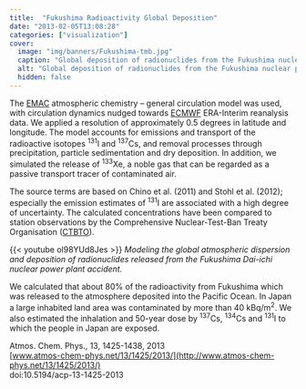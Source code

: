 ```yaml
---
title:  "Fukushima Radioactivity Global Deposition"
date: "2013-02-05T13:08:28"
categories: ["visualization"]
cover:
  image: "img/banners/Fukushima-tmb.jpg"
  caption: "Global deposition of radionuclides from the Fukushima nuclear power plant accident."
  alt: "Global deposition of radionuclides from the Fukushima nuclear power plant accident."
  hidden: false
---
```


The [EMAC](http://www.messy-interface.org/) atmospheric chemistry – general circulation model was used, with circulation dynamics nudged towards [ECMWF](http://www.ecmwf.int/) ERA-Interim reanalysis data. We applied a resolution of approximately 0.5 degrees in latitude and longitude. The model accounts for emissions and transport of the radioactive isotopes <sup>131</sup>I and <sup>137</sup>Cs, and removal processes through precipitation, particle sedimentation and dry deposition. In addition, we simulated the release of <sup>133</sup>Xe, a noble gas that can be regarded as a passive transport tracer of contaminated air. 

The source terms are based on Chino et al. (2011) and Stohl et al. (2012); especially the emission estimates of <sup>131</sup>I are associated with a high degree of uncertainty. The calculated concentrations have been compared to station observations by the Comprehensive Nuclear-Test-Ban Treaty Organisation ([CTBTO](http://www.ctbto.org/)). 

{{< youtube ol98YUd8Jes >}}
_Modeling the global atmospheric dispersion and deposition of radionuclides released from the Fukushima Dai-ichi nuclear power plant accident._ 


We calculated that about 80% of the radioactivity from Fukushima which was released to the atmosphere deposited into the Pacific Ocean. In Japan a large inhabited land area was contaminated by more than 40 kBq/m<sup>2</sup>. We also estimated the inhalation and 50-year dose by <sup>137</sup>Cs, <sup>134</sup>Cs and <sup>131</sup>I to which the people in Japan are exposed.

Atmos. Chem. Phys., 13, 1425-1438, 2013  
[www.atmos-chem-phys.net/13/1425/2013/](http://www.atmos-chem-phys.net/13/1425/2013/)  
doi:10.5194/acp-13-1425-2013  
